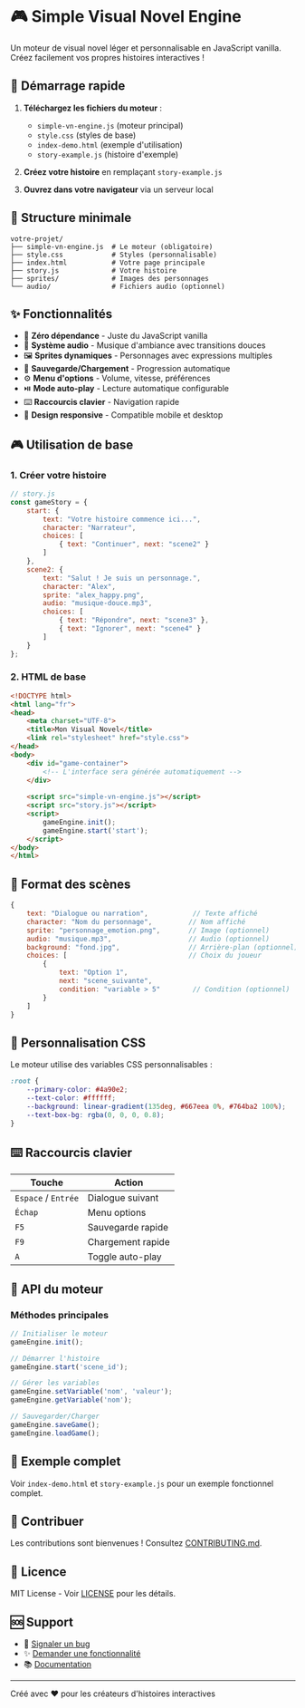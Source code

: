 # 🎮 Simple Visual Novel Engine

Un moteur de visual novel léger et personnalisable en JavaScript vanilla. Créez facilement vos propres histoires interactives !

## 🚀 Démarrage rapide

1. **Téléchargez les fichiers du moteur** :
   - `simple-vn-engine.js` (moteur principal)
   - `style.css` (styles de base)
   - `index-demo.html` (exemple d'utilisation)
   - `story-example.js` (histoire d'exemple)

2. **Créez votre histoire** en remplaçant `story-example.js`

3. **Ouvrez dans votre navigateur** via un serveur local

## 📁 Structure minimale

```
votre-projet/
├── simple-vn-engine.js  # Le moteur (obligatoire)
├── style.css            # Styles (personnalisable)
├── index.html           # Votre page principale
├── story.js             # Votre histoire
├── sprites/             # Images des personnages
└── audio/               # Fichiers audio (optionnel)
```

## ✨ Fonctionnalités

- 🎯 **Zéro dépendance** - Juste du JavaScript vanilla
- 🎵 **Système audio** - Musique d'ambiance avec transitions douces
- 🖼️ **Sprites dynamiques** - Personnages avec expressions multiples
- 💾 **Sauvegarde/Chargement** - Progression automatique
- ⚙️ **Menu d'options** - Volume, vitesse, préférences
- ⏯️ **Mode auto-play** - Lecture automatique configurable
- ⌨️ **Raccourcis clavier** - Navigation rapide
- 📱 **Design responsive** - Compatible mobile et desktop

## 🎮 Utilisation de base

### 1. Créer votre histoire

```javascript
// story.js
const gameStory = {
    start: {
        text: "Votre histoire commence ici...",
        character: "Narrateur",
        choices: [
            { text: "Continuer", next: "scene2" }
        ]
    },
    scene2: {
        text: "Salut ! Je suis un personnage.",
        character: "Alex",
        sprite: "alex_happy.png",
        audio: "musique-douce.mp3",
        choices: [
            { text: "Répondre", next: "scene3" },
            { text: "Ignorer", next: "scene4" }
        ]
    }
};
```

### 2. HTML de base

```html
<!DOCTYPE html>
<html lang="fr">
<head>
    <meta charset="UTF-8">
    <title>Mon Visual Novel</title>
    <link rel="stylesheet" href="style.css">
</head>
<body>
    <div id="game-container">
        <!-- L'interface sera générée automatiquement -->
    </div>
    
    <script src="simple-vn-engine.js"></script>
    <script src="story.js"></script>
    <script>
        gameEngine.init();
        gameEngine.start('start');
    </script>
</body>
</html>
```

## 📖 Format des scènes

```javascript
{
    text: "Dialogue ou narration",           // Texte affiché
    character: "Nom du personnage",         // Nom affiché
    sprite: "personnage_emotion.png",       // Image (optionnel)
    audio: "musique.mp3",                   // Audio (optionnel)
    background: "fond.jpg",                 // Arrière-plan (optionnel)
    choices: [                              // Choix du joueur
        { 
            text: "Option 1", 
            next: "scene_suivante",
            condition: "variable > 5"        // Condition (optionnel)
        }
    ]
}
```

## 🎨 Personnalisation CSS

Le moteur utilise des variables CSS personnalisables :

```css
:root {
    --primary-color: #4a90e2;
    --text-color: #ffffff;
    --background: linear-gradient(135deg, #667eea 0%, #764ba2 100%);
    --text-box-bg: rgba(0, 0, 0, 0.8);
}
```

## ⌨️ Raccourcis clavier

| Touche | Action |
|--------|--------|
| `Espace` / `Entrée` | Dialogue suivant |
| `Échap` | Menu options |
| `F5` | Sauvegarde rapide |
| `F9` | Chargement rapide |
| `A` | Toggle auto-play |

## 🔧 API du moteur

### Méthodes principales

```javascript
// Initialiser le moteur
gameEngine.init();

// Démarrer l'histoire
gameEngine.start('scene_id');

// Gérer les variables
gameEngine.setVariable('nom', 'valeur');
gameEngine.getVariable('nom');

// Sauvegarder/Charger
gameEngine.saveGame();
gameEngine.loadGame();
```

## 📱 Exemple complet

Voir `index-demo.html` et `story-example.js` pour un exemple fonctionnel complet.

## 🤝 Contribuer

Les contributions sont bienvenues ! Consultez [CONTRIBUTING.md](CONTRIBUTING.md).

## 📄 Licence

MIT License - Voir [LICENSE](LICENSE) pour les détails.

## 🆘 Support

- 🐛 [Signaler un bug](https://github.com/votre-username/simple-vn-engine/issues)
- ✨ [Demander une fonctionnalité](https://github.com/votre-username/simple-vn-engine/issues)
- 📚 [Documentation](https://github.com/votre-username/simple-vn-engine/wiki)

---

Créé avec ❤️ pour les créateurs d'histoires interactives
